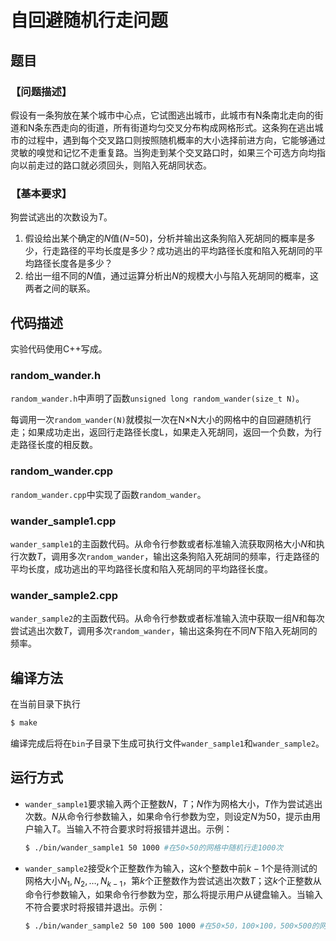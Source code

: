 # 自回避随机行走问题

## 题目

### 【问题描述】 
假设有一条狗放在某个城市中心点，它试图逃出城市，此城市有N条南北走向的街道和N条东西走向的街道，所有街道均匀交叉分布构成网格形式。这条狗在逃出城市的过程中，遇到每个交叉路口则按照随机概率的大小选择前进方向，它能够通过灵敏的嗅觉和记忆不走重复路。当狗走到某个交叉路口时，如果三个可选方向均指向以前走过的路口就必须回头，则陷入死胡同状态。

### 【基本要求】
狗尝试逃出的次数设为$T$。

1. 假设给出某个确定的$N$值($N$=50)，分析并输出这条狗陷入死胡同的概率是多少，行走路径的平均长度是多少？成功逃出的平均路径长度和陷入死胡同的平均路径长度各是多少？
2. 给出一组不同的$N$值，通过运算分析出$N$的规模大小与陷入死胡同的概率，这两者之间的联系。

## 代码描述
实验代码使用C++写成。
### random_wander.h
`random_wander.h`中声明了函数`unsigned long random_wander(size_t N)`。

每调用一次`random_wander(N)`就模拟一次在N×N大小的网格中的自回避随机行走；如果成功走出，返回行走路径长度L，如果走入死胡同，返回一个负数，为行走路径长度的相反数。

### random_wander.cpp
`random_wander.cpp`中实现了函数`random_wander`。

### wander_sample1.cpp
`wander_sample1`的主函数代码。从命令行参数或者标准输入流获取网格大小$N$和执行次数$T$，调用多次`random_wander`，输出这条狗陷入死胡同的频率，行走路径的平均长度，成功逃出的平均路径长度和陷入死胡同的平均路径长度。

### wander_sample2.cpp
`wander_sample2`的主函数代码。从命令行参数或者标准输入流中获取一组$N$和每次尝试逃出次数$T$，调用多次`random_wander`，输出这条狗在不同$N$下陷入死胡同的频率。

## 编译方法
在当前目录下执行

```bash
$ make
```
编译完成后将在`bin`子目录下生成可执行文件`wander_sample1`和`wander_sample2`。

## 运行方式
- `wander_sample1`要求输入两个正整数$N$，$T$；$N$作为网格大小，$T$作为尝试逃出次数。$N$从命令行参数输入，如果命令行参数为空，则设定$N$为50，提示由用户输入$T$。当输入不符合要求时将报错并退出。示例：

  ```bash
  $ ./bin/wander_sample1 50 1000 #在50×50的网格中随机行走1000次
  ```

- `wander_sample2`接受$k$个正整数作为输入，这$k$个整数中前$k-1$个是待测试的网格大小$N_1,N_2, \dots, N_{k-1}$，第$k$个正整数作为尝试逃出次数$T$；这$k$个正整数从命令行参数输入，如果命令行参数为空，那么将提示用户从键盘输入。当输入不符合要求时将报错并退出。示例：

  ```bash
  $ ./bin/wander_sample2 50 100 500 1000 #在50×50，100×100，500×500的网格中各随机行走1000次
  ```

  